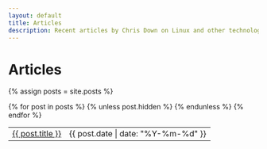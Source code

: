 ```yaml
---
layout: default
title: Articles
description: Recent articles by Chris Down on Linux and other technologies.
---
```


# Articles

{% assign posts = site.posts %}

<table class="articles">
<tbody>
{% for post in posts %}
{% unless post.hidden %}
<tr>
<td><a href="{{ post.url }}">{{ post.title }}</a></td>
<td class="nowrap date">{{ post.date | date: "%Y-%m-%d" }}</td>
</tr>
{% endunless %}
{% endfor %}
</tbody>
</table>
